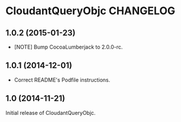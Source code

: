 # CloudantQueryObjc CHANGELOG

## 1.0.2 (2015-01-23)

- [NOTE] Bump CocoaLumberjack to 2.0.0-rc.

## 1.0.1 (2014-12-01)

- Correct README's Podfile instructions.

## 1.0 (2014-11-21)

Initial release of CloudantQueryObjc.
